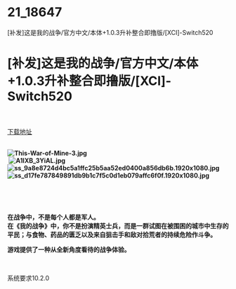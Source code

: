 # 21_18647
[补发]这是我的战争/官方中文/本体+1.0.3升补整合即撸版/[XCI]-Switch520
# [补发]这是我的战争/官方中文/本体+1.0.3升补整合即撸版/[XCI]-Switch520
 <br/></br>
[下载地址](https://www.switch520.cc/article/18647 "下载地址")
<br/></br>

<p><strong><img title="This-War-of-Mine-3.jpg" src="https://www.switch520.cc/muke_img/2021_06_13_5a762501546e6.jpg" alt="This-War-of-Mine-3.jpg"></strong><br>
<strong>&nbsp;<img title="A1lXB_3YiAL.jpg" src="https://www.switch520.cc/muke_img/2021_06_13_323eba7184ae7.jpg" alt="A1lXB_3YiAL.jpg"><br>
<img title="ss_9a8e8724d4bc5a1ffc25b5aa52ed0400a856db6b.1920x1080.jpg" src="https://www.switch520.cc/muke_img/2021_06_13_c65c5f0888a03.jpg" alt="ss_9a8e8724d4bc5a1ffc25b5aa52ed0400a856db6b.1920x1080.jpg"><br>
<img title="ss_d17fe787849891db9b1c7f5c0d1eb079affc6f0f.1920x1080.jpg" src="https://www.switch520.cc/muke_img/2021_06_13_373d3ad479eb5.jpg" alt="ss_d17fe787849891db9b1c7f5c0d1eb079affc6f0f.1920x1080.jpg"></strong></p>
<p><strong>&nbsp;</strong></p>
<p>&nbsp;</p>
<p><strong>在战争中，不是每个人都是军人。</strong><br>
<strong>在《我的战争》中，你不是扮演精英士兵，而是一群试图在被围困的城市中生存的平民；与食物、药品的匮乏以及来自狙击手和敌对拾荒者的持续危险作斗争。</strong></p>
<p><strong>游戏提供了一种从全新角度看待的战争体验。</strong></p>
<p>&nbsp;</p>
<p>系统要求10.2.0</p>
